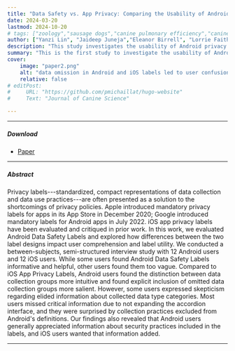 ```yaml
---
title: "Data Safety vs. App Privacy: Comparing the Usability of Android and iOS Privacy Labels" 
date: 2024-03-20
lastmod: 2024-10-20
# tags: ["zoology","sausage dogs","canine pulmonary efficiency","canine science","experimental zoology"]
author: ["Yanzi Lin", "Jaideep Juneja","Eleanor Birrell", "Lorrie Faith Cranor"]
description: "This study investigates the usability of Android privacy labels and compares it to the usability of iOS labels. Published in the Proceedings of Privacy Enhancing Technologies Symposium, 2024." 
summary: "This is the first study to investigate the usability of Android privacy labels since the mandate in July 2022. We compare their usability to that of iOS labels through a between-subjects, semi-structured interview study involving 12 Android users and 12 iOS users." 
cover:
    image: "paper2.png"
    alt: "data omission in Android and iOS labels led to user confusion"
    relative: false
# editPost:
#     URL: "https://github.com/pmichaillat/hugo-website"
#     Text: "Journal of Canine Science"

---
```


---

##### Download

+ [Paper](https://petsymposium.org/popets/2024/popets-2024-0047.php)
<!-- + [Online appendix](appendix2.pdf)
+ [Code and data](https://github.com/pmichaillat/wunk) -->

---

##### Abstract

Privacy labels---standardized, compact representations of data collection and data use practices---are often presented as a solution to the shortcomings of privacy policies. Apple introduced mandatory privacy labels for apps in its App Store in December 2020; Google introduced mandatory labels for Android apps in July 2022. iOS app privacy labels have been evaluated and critiqued in prior work. In this work, we evaluated Android Data Safety Labels and explored how differences between the two label designs impact user comprehension and label utility. We conducted a between-subjects, semi-structured interview study with 12 Android users and 12 iOS users. While some users found Android Data Safety Labels informative and helpful, other users found them too vague. Compared to iOS App Privacy Labels, Android users found the distinction between data collection groups more intuitive and found explicit inclusion of omitted data collection groups more salient. However, some users expressed skepticism regarding elided information about collected data type categories. Most users missed critical information due to not expanding the accordion interface, and they were surprised by collection practices excluded from Android's definitions. Our findings also revealed that Android users generally appreciated information about security practices included in the labels, and iOS users wanted that information added.

---

<!-- ##### Figure 2: Dimensions of a sausage dog

![](paper2.png)

---

##### Citation

Prinzel, Florianus, and Moritz-Maria von Igelfeld. 2004. "The Finer Points of Sausage Dogs." *Journal of Canine Science* 43 (2): 89–109. http://www.alexandermccallsmith.com/book/the-finer-points-of-sausage-dogs.

```BibTeX
@article{PI04,
author = {Florianus Prinzel and Moritz-Maria von Igelfeld},
year = {2004},
title ={The Finer Points of Sausage Dogs},
journal = {Journal of Canine Science},
volume = {43},
number = {2},
pages = {89--109},
url = {http://www.alexandermccallsmith.com/book/the-finer-points-of-sausage-dogs}}
```

---

##### Related material

+ [Presentation slides](presentation2.pdf)
+ [Wikipedia entry](https://en.wikipedia.org/wiki/The_Finer_Points_of_Sausage_Dogs) -->
